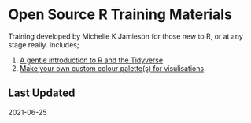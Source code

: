 # Open Source R Training Materials 

Training developed by Michelle K Jamieson for those new to R, or at any stage really. 
Includes;

1. [A gentle introduction to R and the Tidyverse](https://github.com/themichjam/training/tree/main/Genvisr)
2. [Make your own custom colour palette(s) for visulisations](https://github.com/themichjam/training/tree/main/colour_palette)

## Last Updated 

2021-06-25
